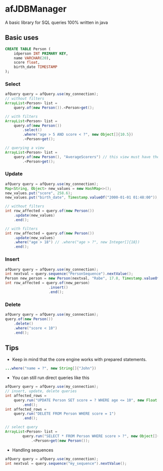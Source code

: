 # afJDBManager
A basic library  for SQL queries 100% written in java
## Basic uses
```sql
CREATE TABLE Person ( 
	idperson INT PRIMARY KEY, 
	name VARCHAR(20),
	score float,
	birth_date TIMESTAMP
);
```
### Select
```java
afQuery query = afQuery.use(my_connection);
// without filters
ArrayList<Person> list =
    query.of(new Person()).<Person>get();

// with filters
ArrayList<Person> list =
    query.of(new Person())
		.select()
        .where("age > 5 AND score < ?", new Object[]{10.5})
        .<Person>get();

// querying a view
ArrayList<Person> list =
    query.of(new Person(), "AverageScorers") // this view must have the same structure as Person
        .<Person>get();
```
### Update
```java
afQuery query = afQuery.use(my_connection);
Map<String, Object> new_values = new HashMap<>();
new_values.put("score", 258.6);
new_values.put("birth_date", Timestamp.valueOf("2000-01-01 01:48:00"));

// without filters
int row_affected = query.of(new Person())
    .update(new_values)
    .end();

// with filters
int row_affected = query.of(new Person())
    .update(new_values)
    .where("age > 18") // .where("age > ?", new Integer[]{18})
    .end();
```

### Insert
```java
afQuery query = afQuery.use(my_connection);
int nextval = query.sequence("PersonSequence").nextValue();
Person new_person = new Person(nextval, "Rabe", 17.8, Timestamp.valueOf("2010-04-01 00:02:11"));
int row_affected = query.of(new_person)
                    .insert()
                    .end();
```
### Delete
```java
afQuery query = afQuery.use(my_connection);
query.of(new Person())
    .delete()
    .where("score < 10")
    .end();
```

## Tips

* Keep in mind that the core engine works with prepared statements.
```java
...where("name = ?", new String[]{"John"})
```
* You can still run direct queries like this
```java
afQuery query = afQuery.use(my_connection);
// insert, update, delete queries
int affected_rows = 
    query.run("UPDATE Person SET score = ? WHERE age <= 10", new Float[]{8})
        .end();
int affected_rows =
    query.run("DELETE FROM Person WHERE score = 1")
        .end();

// select query
ArrayList<Person> list = 
        query.run("SELECT * FROM Person WHERE score > ?", new Object[]{0})
            .<Person>get(new Person());
```

* Handling sequences
```java
afQuery query = afQuery.use(my_connection);
int nextval = query.sequence("my_sequence").nextValue();

```